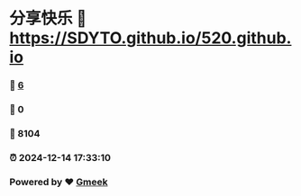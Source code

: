 # 分享快乐 :link: https://SDYTO.github.io/520.github.io 
### :page_facing_up: [6](https://SDYTO.github.io/520.github.io/tag.html) 
### :speech_balloon: 0 
### :hibiscus: 8104 
### :alarm_clock: 2024-12-14 17:33:10 
### Powered by :heart: [Gmeek](https://github.com/Meekdai/Gmeek)
